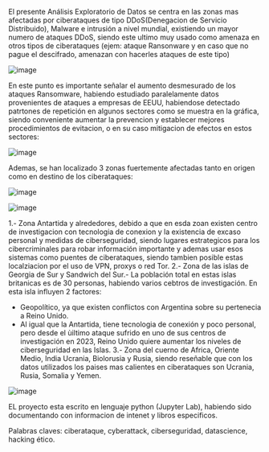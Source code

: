 El presente Análisis Exploratorio de Datos se centra en las zonas mas afectadas por ciberataques de tipo DDoS(Denegacion de Servicio Distribuido), Malware e intrusión a nivel mundial, existiendo un mayor numero de ataques DDoS, siendo este ultimo muy usado como amenaza en otros tipos de ciberataques (ejem: ataque Ransonware y en caso que no pague el descifrado, amenazan con hacerles ataques de este tipo)

![image](https://github.com/vicevil77/EDA_CYBERWARFARE/assets/120662253/721b8cd8-2748-4f41-bae0-ef55b37dfda8)

En este punto es importante señalar el aumento desmesurado de los ataques Ransomware, habiendo estudiado paralelamente datos provenientes de ataques a empresas de EEUU, habiendose detectado patrtones de repetición en algunos sectores como se muestra en la gráfica, siendo conveniente aumentar la  prevencion y establecer mejores procedimientos de evitacion, o en su caso mitigacion de efectos en estos sectores:

![image](https://github.com/vicevil77/EDA_CYBERWARFARE/assets/120662253/f6d23457-9b71-46cb-80f3-de385a08fea1)

Ademas, se han localizado 3 zonas fuertemente afectadas tanto en origen como en destino de los ciberataques: 

![image](https://github.com/vicevil77/EDA_CYBERWARFARE/assets/120662253/b5f6436e-0ebb-44af-b7ab-6228dfd42c36)

![image](https://github.com/vicevil77/EDA_CYBERWARFARE/assets/120662253/a4745d73-0cfb-48c2-a544-321a1a6d04d8)

1.- Zona Antartida y alrededores, debido a que en esda zoan existen centro de investigacion con tecnologia de conexion y la existencia de excaso personal y medidas de ciberseguridad, siendo lugares estrategicos para los cibercriminales para robar información importante y ademas usar esos sistemas como puentes de ciberataques, siendo tambien posible estas localziacion por el uso de VPN, proxys o red Tor.
2.- Zona de las islas de Georgia de Sur y Sandwich del Sur.- La población total en estas islas britanicas es de 30 personas, habiendo varios cebtros de investigación. En esta isla influyen 2 factores:
  - Geopolítico, ya que existen conflictos con Argentina sobre su pertenecia a Reino Unido.
  - Al igual que la Antartida, tiene tecnologia de conexión y poco personal, pero desde el ùiltimo ataque sufrido en uno de sus         centros de investigación en 2023, Reino Unido quiere aumentar los niveles de ciberseguridad en las Islas.
3.- Zona del cuerno de Africa, Oriente Medio, India Ucrania, Biolorusia y Rusia, siendo reseñable que con los datos utilizados los paises mas calientes en ciberataques son Ucrania, Rusia, Somalia y Yemen.

![image](https://github.com/vicevil77/EDA_CYBERWARFARE/assets/120662253/77ad079a-a23a-44a9-a549-72c286c06c34)

EL proyecto esta escrito en lenguaje python (Jupyter Lab), habiendo sido documentando con informacion de intenet y libros especificos.

Palabras claves: ciberataque, cyberattack, ciberseguridad, datascience, hacking ético.
